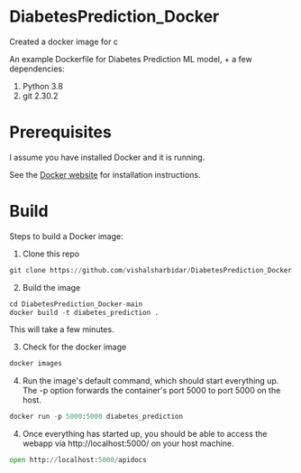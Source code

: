 # DiabetesPrediction_Docker
Created a docker image for c

An example Dockerfile for Diabetes Prediction ML model, + a few dependencies:

1. Python 3.8
2. git 2.30.2


# Prerequisites

I assume you have installed Docker and it is running.

See the [Docker website](https://www.docker.com/get-started#h_installation) for installation instructions.

# Build

Steps to build a Docker image:

1. Clone this repo

```python
git clone https://github.com/vishalsharbidar/DiabetesPrediction_Docker.git
```

2. Build the image
```python
cd DiabetesPrediction_Docker-main
docker build -t diabetes_prediction .
```
This will take a few minutes.

3. Check for the docker image
```python
docker images
```

4. Run the image's default command, which should start everything up. The -p option forwards the container's port 5000 to port 5000 on the host.

```python
docker run -p 5000:5000 diabetes_prediction
```

4. Once everything has started up, you should be able to access the webapp via http://localhost:5000/ on your host machine.

```python
open http://localhost:5000/apidocs
```
